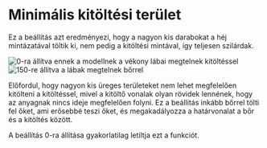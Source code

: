 # Minimális kitöltési terület

Ez a beállítás azt eredményezi, hogy a nagyon kis darabokat a héj mintázatával töltik ki, nem pedig a kitöltési mintával, így teljesen szilárdak.

<!--screenshot {
"image_path": "min_infill_area_disabled.png",
"models": [{"script": "stature.scad"}],
"camera_position": [-64, 224, 82],
"settings": {
    "wall_line_count": 0,
    "min_infill_area": 0
},
"colours": 32
}-->

<!--screenshot {
"image_path": "min_infill_area_150.png",
"models": [{"script": "stature.scad"}],
"camera_position": [-64, 224, 82],
"settings": {
    "wall_line_count": 0,
    "min_infill_area": 150
},
"colours": 32
}-->

![0-ra állítva ennek a modellnek a vékony lábai megtelnek kitöltéssel](../images/min_infill_area_disabled.png)![150-re állítva a lábak megtelnek bőrrel](../images/min_infill_area_150.png)

Előfordul, hogy nagyon kis üreges területeket nem lehet megfelelően kitölteni a kitöltéssel, mivel a kitöltő vonalak olyan rövidek lennének, hogy az anyagnak nincs ideje megfelelően folyni. Ez a beállítás inkább bőrrel tölti fel őket, ami erősebbé teszi őket, és megakadályozza a határvonalat a bőr és a kitöltés között.

A beállítás 0-ra állítása gyakorlatilag letiltja ezt a funkciót.
